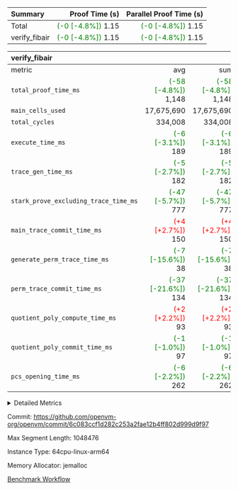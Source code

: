 | Summary | Proof Time (s) | Parallel Proof Time (s) |
|:---|---:|---:|
| Total | <span style='color: green'>(-0 [-4.8%])</span> 1.15 | <span style='color: green'>(-0 [-4.8%])</span> 1.15 |
| verify_fibair | <span style='color: green'>(-0 [-4.8%])</span> 1.15 | <span style='color: green'>(-0 [-4.8%])</span> 1.15 |


| verify_fibair |||||
|:---|---:|---:|---:|---:|
|metric|avg|sum|max|min|
| `total_proof_time_ms ` | <span style='color: green'>(-58 [-4.8%])</span> 1,148 | <span style='color: green'>(-58 [-4.8%])</span> 1,148 | <span style='color: green'>(-58 [-4.8%])</span> 1,148 | <span style='color: green'>(-58 [-4.8%])</span> 1,148 |
| `main_cells_used     ` |  17,675,690 |  17,675,690 |  17,675,690 |  17,675,690 |
| `total_cycles        ` |  334,008 |  334,008 |  334,008 |  334,008 |
| `execute_time_ms     ` | <span style='color: green'>(-6 [-3.1%])</span> 189 | <span style='color: green'>(-6 [-3.1%])</span> 189 | <span style='color: green'>(-6 [-3.1%])</span> 189 | <span style='color: green'>(-6 [-3.1%])</span> 189 |
| `trace_gen_time_ms   ` | <span style='color: green'>(-5 [-2.7%])</span> 182 | <span style='color: green'>(-5 [-2.7%])</span> 182 | <span style='color: green'>(-5 [-2.7%])</span> 182 | <span style='color: green'>(-5 [-2.7%])</span> 182 |
| `stark_prove_excluding_trace_time_ms` | <span style='color: green'>(-47 [-5.7%])</span> 777 | <span style='color: green'>(-47 [-5.7%])</span> 777 | <span style='color: green'>(-47 [-5.7%])</span> 777 | <span style='color: green'>(-47 [-5.7%])</span> 777 |
| `main_trace_commit_time_ms` | <span style='color: red'>(+4 [+2.7%])</span> 150 | <span style='color: red'>(+4 [+2.7%])</span> 150 | <span style='color: red'>(+4 [+2.7%])</span> 150 | <span style='color: red'>(+4 [+2.7%])</span> 150 |
| `generate_perm_trace_time_ms` | <span style='color: green'>(-7 [-15.6%])</span> 38 | <span style='color: green'>(-7 [-15.6%])</span> 38 | <span style='color: green'>(-7 [-15.6%])</span> 38 | <span style='color: green'>(-7 [-15.6%])</span> 38 |
| `perm_trace_commit_time_ms` | <span style='color: green'>(-37 [-21.6%])</span> 134 | <span style='color: green'>(-37 [-21.6%])</span> 134 | <span style='color: green'>(-37 [-21.6%])</span> 134 | <span style='color: green'>(-37 [-21.6%])</span> 134 |
| `quotient_poly_compute_time_ms` | <span style='color: red'>(+2 [+2.2%])</span> 93 | <span style='color: red'>(+2 [+2.2%])</span> 93 | <span style='color: red'>(+2 [+2.2%])</span> 93 | <span style='color: red'>(+2 [+2.2%])</span> 93 |
| `quotient_poly_commit_time_ms` | <span style='color: green'>(-1 [-1.0%])</span> 97 | <span style='color: green'>(-1 [-1.0%])</span> 97 | <span style='color: green'>(-1 [-1.0%])</span> 97 | <span style='color: green'>(-1 [-1.0%])</span> 97 |
| `pcs_opening_time_ms ` | <span style='color: green'>(-6 [-2.2%])</span> 262 | <span style='color: green'>(-6 [-2.2%])</span> 262 | <span style='color: green'>(-6 [-2.2%])</span> 262 | <span style='color: green'>(-6 [-2.2%])</span> 262 |



<details>
<summary>Detailed Metrics</summary>

|  | verify_program_compile_ms | total_cells | stark_prove_excluding_trace_time_ms | quotient_poly_compute_time_ms | quotient_poly_commit_time_ms | perm_trace_commit_time_ms | pcs_opening_time_ms | main_trace_commit_time_ms |
| --- | --- | --- | --- | --- | --- | --- | --- |
|  | 7 | 65,536 | 33 | 1 | 5 | 0 | 19 | 6 | 

| air_name | rows | quotient_deg | main_cols | interactions | constraints | cells |
| --- | --- | --- | --- | --- | --- | --- |
| AccessAdapterAir<2> |  | 2 |  | 5 | 12 |  | 
| AccessAdapterAir<4> |  | 2 |  | 5 | 12 |  | 
| AccessAdapterAir<8> |  | 2 |  | 5 | 12 |  | 
| FibonacciAir | 32,768 | 1 | 2 |  | 5 | 65,536 | 
| FriReducedOpeningAir |  | 2 |  | 39 | 71 |  | 
| JalRangeCheckAir |  | 2 |  | 9 | 14 |  | 
| NativePoseidon2Air<BabyBearParameters>, 1> |  | 2 |  | 136 | 572 |  | 
| PhantomAir |  | 2 |  | 3 | 5 |  | 
| ProgramAir |  | 1 |  | 1 | 4 |  | 
| VariableRangeCheckerAir |  | 1 |  | 1 | 4 |  | 
| VmAirWrapper<AluNativeAdapterAir, FieldArithmeticCoreAir> |  | 2 |  | 15 | 27 |  | 
| VmAirWrapper<BranchNativeAdapterAir, BranchEqualCoreAir<1> |  | 2 |  | 11 | 25 |  | 
| VmAirWrapper<NativeAdapterAir<2, 0>, PublicValuesCoreAir> |  | 2 |  | 11 | 29 |  | 
| VmAirWrapper<NativeLoadStoreAdapterAir<1>, NativeLoadStoreCoreAir<1> |  | 2 |  | 15 | 20 |  | 
| VmAirWrapper<NativeLoadStoreAdapterAir<4>, NativeLoadStoreCoreAir<4> |  | 2 |  | 15 | 20 |  | 
| VmAirWrapper<NativeVectorizedAdapterAir<4>, FieldExtensionCoreAir> |  | 2 |  | 15 | 27 |  | 
| VmConnectorAir |  | 2 |  | 5 | 11 |  | 
| VolatileBoundaryAir |  | 2 |  | 7 | 19 |  | 

| group | trace_gen_time_ms | total_proof_time_ms | total_cycles | total_cells | stark_prove_excluding_trace_time_ms | quotient_poly_compute_time_ms | quotient_poly_commit_time_ms | perm_trace_commit_time_ms | pcs_opening_time_ms | main_trace_commit_time_ms | main_cells_used | generate_perm_trace_time_ms | execute_time_ms |
| --- | --- | --- | --- | --- | --- | --- | --- | --- | --- | --- | --- | --- | --- |
| verify_fibair | 182 | 1,148 | 334,008 | 62,474,410 | 777 | 93 | 97 | 134 | 262 | 150 | 17,675,690 | 38 | 189 | 

| group | air_name | rows | prep_cols | perm_cols | main_cols | cells |
| --- | --- | --- | --- | --- | --- | --- |
| verify_fibair | AccessAdapterAir<2> | 131,072 |  | 16 | 11 | 3,538,944 | 
| verify_fibair | AccessAdapterAir<4> | 65,536 |  | 16 | 13 | 1,900,544 | 
| verify_fibair | AccessAdapterAir<8> | 128 |  | 16 | 17 | 4,224 | 
| verify_fibair | FriReducedOpeningAir | 2,048 |  | 84 | 27 | 227,328 | 
| verify_fibair | JalRangeCheckAir | 32,768 |  | 28 | 12 | 1,310,720 | 
| verify_fibair | NativePoseidon2Air<BabyBearParameters>, 1> | 32,768 |  | 312 | 398 | 23,265,280 | 
| verify_fibair | PhantomAir | 16,384 |  | 12 | 6 | 294,912 | 
| verify_fibair | ProgramAir | 8,192 |  | 8 | 10 | 147,456 | 
| verify_fibair | VariableRangeCheckerAir | 262,144 | 2 | 8 | 1 | 2,359,296 | 
| verify_fibair | VmAirWrapper<AluNativeAdapterAir, FieldArithmeticCoreAir> | 262,144 |  | 36 | 29 | 17,039,360 | 
| verify_fibair | VmAirWrapper<BranchNativeAdapterAir, BranchEqualCoreAir<1> | 32,768 |  | 28 | 23 | 1,671,168 | 
| verify_fibair | VmAirWrapper<NativeLoadStoreAdapterAir<1>, NativeLoadStoreCoreAir<1> | 65,536 |  | 40 | 21 | 3,997,696 | 
| verify_fibair | VmAirWrapper<NativeLoadStoreAdapterAir<4>, NativeLoadStoreCoreAir<4> | 32,768 |  | 40 | 27 | 2,195,456 | 
| verify_fibair | VmAirWrapper<NativeVectorizedAdapterAir<4>, FieldExtensionCoreAir> | 32,768 |  | 36 | 38 | 2,424,832 | 
| verify_fibair | VmConnectorAir | 2 | 1 | 16 | 5 | 42 | 
| verify_fibair | VolatileBoundaryAir | 65,536 |  | 20 | 12 | 2,097,152 | 

| group | trace_height_constraint | weighted_sum | threshold |
| --- | --- | --- | --- |
| verify_fibair | 0 | 1,085,444 | 2,013,265,921 | 
| verify_fibair | 1 | 5,411,200 | 2,013,265,921 | 
| verify_fibair | 2 | 542,722 | 2,013,265,921 | 
| verify_fibair | 3 | 5,476,612 | 2,013,265,921 | 
| verify_fibair | 4 | 65,536 | 2,013,265,921 | 
| verify_fibair | 5 | 12,851,850 | 2,013,265,921 | 

| trace_height_constraint | threshold |
| --- | --- |
| 0 | 2,013,265,921 | 

</details>


Commit: https://github.com/openvm-org/openvm/commit/6c083ccf1d282c253a2fae12b4ff802d999d9f97

Max Segment Length: 1048476

Instance Type: 64cpu-linux-arm64

Memory Allocator: jemalloc

[Benchmark Workflow](https://github.com/openvm-org/openvm/actions/runs/15203751279)
